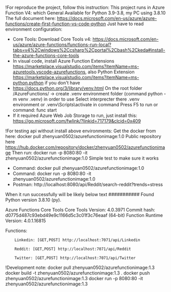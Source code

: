 !For reproduce the project, follow this instruction:
This project runs in Azure Function V4: which General Available for Python 3.9-3.8, my PC using 3.8.10
The full document here: https://docs.microsoft.com/en-us/azure/azure-functions/create-first-function-vs-code-python
Just have to read environment configuration:
- Core Tools: Download Core Tools v4: https://docs.microsoft.com/en-us/azure/azure-functions/functions-run-local?tabs=v4%2Cwindows%2Ccsharp%2Cportal%2Cbash%2Ckeda#install-the-azure-functions-core-tools
- In visual code, install Azure Function Extensions https://marketplace.visualstudio.com/items?itemName=ms-azuretools.vscode-azurefunctions, also Python Extension https://marketplace.visualstudio.com/items?itemName=ms-python.python if you don't have
- https://docs.python.org/3/library/venv.html
On the root folder /AzureFunctions/ -> create .venv environment folder (command python -m venv .venv) in order to use
Select interprecter there .venv environment or  .venv\Scripts\activate in command
Press F5 to run or command: func start
- If it required Azure Web Job Storage to run, just install this: https://go.microsoft.com/fwlink/?linkid=717179&clcid=0x409

!For testing api without install above environments: Get the docker from here: docker pull zhenyuan0502/azurefunctionimage:1.0
Public repository here https://hub.docker.com/repository/docker/zhenyuan0502/azurefunctionimage
Then run: docker run -p 8080:80 -it zhenyuan0502/azurefunctionimage:1.0
Simple test to make sure it works
- Command: docker pull zhenyuan0502/azurefunctionimage:1.0
- Command: docker run -p 8080:80 -it zhenyuan0502/azurefunctionimage:1.0
- Postman: http://localhost:8080/api/Reddit/search-reddit?trends=stress


When it run successfully will be likely below text
###########
Found Python version 3.8.10 (py).

Azure Functions Core Tools
Core Tools Version:       4.0.3971 Commit hash: d0775d487c93ebd49e9c1166d5c3c01f3c76eaaf  (64-bit)
Function Runtime Version: 4.0.1.16815


Functions:

        Linkedin: [GET,POST] http://localhost:7071/api/Linkedin

        Reddit: [GET,POST] http://localhost:7071/api/Reddit

        Twitter: [GET,POST] http://localhost:7071/api/Twitter


!Development note:
docker pull zhenyuan0502/azurefunctionimage:1.3
docker build -t zhenyuan0502/azurefunctionimage:1.3 .
docker push zhenyuan0502/azurefunctionimage:1.3
docker run -p 8080:80 -it zhenyuan0502/azurefunctionimage:1.3
